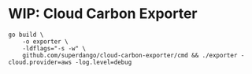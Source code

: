 # WIP: Cloud Carbon Exporter

    go build \
        -o exporter \
        -ldflags="-s -w" \
        github.com/superdango/cloud-carbon-exporter/cmd && ./exporter -cloud.provider=aws -log.level=debug
